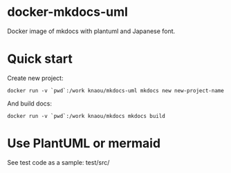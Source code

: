 # docker-mkdocs-uml

Docker image of mkdocs with plantuml and Japanese font.

# Quick start

Create new project:

    docker run -v `pwd`:/work knaou/mkdocs-uml mkdocs new new-project-name

And build docs:

    docker run -v `pwd`:/work knaou/mkdocs mkdocs build

# Use PlantUML or mermaid

See test code as a sample: test/src/

